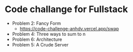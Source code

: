 # Code challange for Fullstack #
- Problem 2: Fancy Form
  - https://code-challenge-anhdv.vercel.app/swap
- Problem 4: Three ways to sum to n
- Problem 6: Architecture
- Problem 5: A Crude Server
